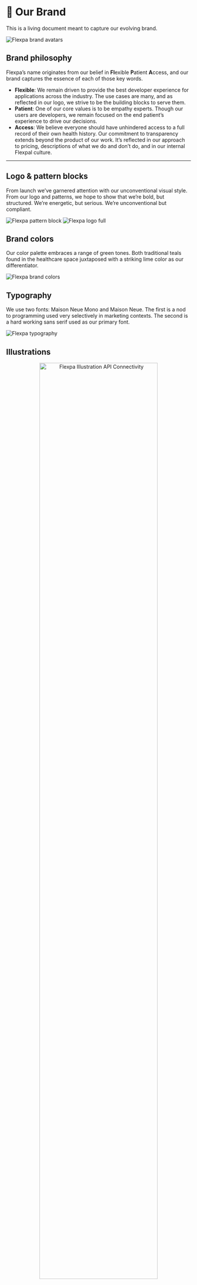 # 🎨 Our Brand
This is a living document meant to capture our evolving brand. 

![Flexpa brand avatars](../assets/Brand-avatars.png)

## Brand philosophy
Flexpa’s name originates from our belief in **Fl**exible **P**atient **A**ccess, and our brand captures the essence of each of those key words. 

* **Flexible**: We remain driven to provide the best developer experience for applications across the industry. The use cases are many, and as reflected in our logo, we strive to be the building blocks to serve them.
* **Patient**: One of our core values is to be empathy experts. Though our users are developers, we remain focused on the end patient’s experience to drive our decisions. 
* **Access**: We believe everyone should have unhindered access to a full record of their own health history. Our commitment to transparency extends beyond the product of our work. It’s reflected in our approach to pricing, descriptions of what we do and don’t do, and in our internal Flexpal culture. 

---

## Logo & pattern blocks
From launch we’ve garnered attention with our unconventional visual style. From our logo and patterns, we hope to show that we’re bold, but structured. We’re energetic, but serious.  We’re unconventional but compliant. 

![Flexpa pattern block](../assets/Brand-pattern.png)
![Flexpa logo full](../assets/Brand-logo-full.png)

## Brand colors
Our color palette embraces a range of green tones. Both traditional teals found in the healthcare space juxtaposed with a striking lime color as our differentiator. 

![Flexpa brand colors](../assets/Brand-colors.png)

## Typography
We use two fonts: Maison Neue Mono and Maison Neue. The first is a nod to programming used very selectively in marketing contexts. The second is a hard working sans serif used as our primary font. 

![Flexpa typography](../assets/Brand-fonts.png)

## Illustrations
<div style="text-align:center">
  <img src="../assets/Illustration-API.png" alt="Flexpa Illustration API Connectivity" style="width:80%;">
</div>

An API product is inherently hard to “visualize”. That is ultimately why we built an entire demo application called MyFlexpa. However, being able to communicate concepts visually not only provides a much needed breather in dense content, but it can also improve engagement and retention of that content. That’s why we have begun to build out our illustration set at Flexpa.

We use illustrations primarily in sales and go to market (decks, websites, sales collateral), where visuals help us condense complex topics into digestible visuals. 

We use illustrations sparingly in our tooling (Link, Portal, internal apps) to allow the user to focus on the job to be done. You may see them in empty states, error states, or landing pages. 

Our illustrations carry forward our brand in several ways:

1. **Hard edges:** Flexpa has a strong, confident stance, and our illustrations embrace this via the hard lines and minimally rounded corners employed throughout the illustration style. We maintain this where it makes sense. <div style="text-align:center">
  <img src="../assets/Illustration-secure.png" alt="Flexpa Illustration Safe and Secure" style="width:50%;">
</div>

1. **Narrow color palette:** Even in the most complex and detailed illustrations, we maintain the minimal necessary color palette for comprehension and accenting. This narrow palette keeps our brand and visual style tight.<div style="text-align:center">
  <img src="../assets/Illustration-monitoring.png" alt="Flexpa Illustration Usage based billing and monitoring" style="width:50%;">
</div>

1. **Flat shadowing:** While it’s difficult to stay completely in 2D, we kept our illustrations to a head-on perspective wherever we could. Sometimes depth is needed to get the concept across most accurately, and in those cases we use flattened shadows. <div style="text-align:center">
  <img src="../assets/Illustration-delta-push.png" alt="Flexpa Illustration Delta Push Product" style="width:50%;">
</div>

1. **Building blocks:** Our logo is created from 6 square pixels because Flexpa’s strives to be the building blocks of health data. We bring these pixels along for the ride across all of our illustrations as a motif. <div style="text-align:center">
  <img src="../assets/Illustration-insurance.png" alt="Flexpa Illustration Insurance Card" style="width:50%;">
</div>

1. **Patient centered:** While we are an API company, we remain focused and empathetic towards our end users. As such, we bring humans into our illustrations to remind ourselves and others that real people are using our product at the end of the day. This keeps us motivated and focused on the right things. 
<div style="text-align:center">
  <img src="../assets/Illustration-Access.png" alt="Flexpa Illustration Access from anywhere" style="width:70%;">
</div>


## Flexpa naming conventions
While not a visual element, naming conventions and a consistent voice are important parts of a person’s perception of brand. Flexpa’s tools have descriptive names, so to both retain our branding and ensure clarity, we append the word “Flexpa” at the beginning of each tool’s name. For example, Flexpa API, Flexpa Link, and Flexpa Portal. 

---

## Our brand in action
**Loading states**
![Flexpa logo loading state](../assets/Brand-logo-animated.gif)

**Social banners**

![Flexpa social banners](../assets/Brand-social.png)


**Swag**
![Flexpa swag](../assets/Brand-swag.png)

---

## Other brand documents we admire

* Plaid's "Refreshing Plaid's brand" [article](https://plaid.com/blog/refreshing-plaids-brand/)
* Oscar's "How we redesigned the Oscar brand to speak to our growing member base" [article](https://oscardesign.team/How-we-redesigned-the-Oscar-brand-to-speak-to-our-growing-member-base)
* Warp's "How We Work" [living document](https://warpdev.notion.site/Public-Warp-How-We-Work-b872d41a1da743fca18220a731aeba48)

